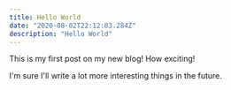 ```yaml
---
title: Hello World
date: "2020-08-02T22:12:03.284Z"
description: "Hello World"
---
```


This is my first post on my new blog! How exciting!

I'm sure I'll write a lot more interesting things in the future.
